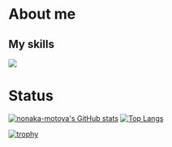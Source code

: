 # About me

## My skills
<p align="left">
  <a href="https://skillicons.dev">
    <img src="https://skillicons.dev/icons?i=c,cpp,python,html,css,git,docker,vim,django,rails,react,nginx&perline=5" />
  </a>
</p>

# Status

[![nonaka-motoya's GitHub stats](https://github-readme-stats.vercel.app/api?username=nonaka-motoya)](https://github.com/anuraghazra/github-readme-stats)
[![Top Langs](https://github-readme-stats.vercel.app/api/top-langs/?username=nonaka-motoya&compact=true)](https://github.com/anuraghazra/github-readme-stats)


[![trophy](https://github-profile-trophy.vercel.app/?username=ryo-ma&theme=onedark)](https://github.com/ryo-ma/github-profile-trophy)
